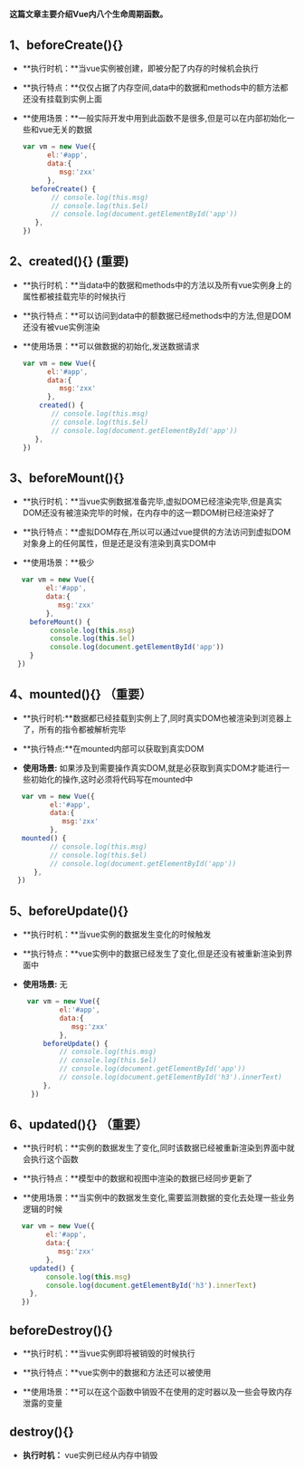 #### 这篇文章主要介绍Vue内八个生命周期函数。


## 1、beforeCreate(){}

  - **执行时机：**当vue实例被创建，即被分配了内存的时候机会执行

  - **执行特点：**仅仅占据了内存空间,data中的数据和methods中的额方法都还没有挂载到实例上面

  - **使用场景：**一般实际开发中用到此函数不是很多,但是可以在内部初始化一些和vue无关的数据

    ```javascript
    var vm = new Vue({
          el:'#app',
          data:{
             msg:'zxx'
          },
      beforeCreate() {
           // console.log(this.msg)
           // console.log(this.$el)
           // console.log(document.getElementById('app'))
       },
    })

    ```


## 2、created(){} (重要)

  - **执行时机：**当data中的数据和methods中的方法以及所有vue实例身上的属性都被挂载完毕的时候执行

  - **执行特点：**可以访问到data中的额数据已经methods中的方法,但是DOM还没有被vue实例渲染

  - **使用场景：**可以做数据的初始化,发送数据请求
        
    ```javascript
    var vm = new Vue({
          el:'#app',
          data:{
             msg:'zxx'
          },
        created() {
           // console.log(this.msg)
           // console.log(this.$el)
           // console.log(document.getElementById('app'))
       },
    })
    ```

## 3、beforeMount(){}
 
  -  **执行时机：**当vue实例数据准备完毕,虚拟DOM已经渲染完毕,但是真实DOM还没有被渲染完毕的时候，在内存中的这一颗DOM树已经渲染好了

  -  **执行特点：**虚拟DOM存在,所以可以通过vue提供的方法访问到虚拟DOM对象身上的任何属性，但是还是没有渲染到真实DOM中
   
  -  **使用场景：**极少
  
   ```javascript
      var vm = new Vue({
            el:'#app',
            data:{
               msg:'zxx'
            },
        beforeMount() {
             console.log(this.msg)
             console.log(this.$el)
             console.log(document.getElementById('app'))
        }
     })

   ```

## 4、mounted(){} （重要）

   - **执行时机:**数据都已经挂载到实例上了,同时真实DOM也被渲染到浏览器上了，所有的指令都被解析完毕
   
   - **执行特点:**在mounted内部可以获取到真实DOM
   
   - **使用场景:** 如果涉及到需要操作真实DOM,就是必获取到真实DOM才能进行一些初始化的操作,这时必须将代码写在mounted中  
  
  ```javascript
     var vm = new Vue({
            el:'#app',
            data:{
               msg:'zxx'
            },
     mounted() {
            // console.log(this.msg)
            // console.log(this.$el)
            // console.log(document.getElementById('app'))
        },
    })

 ```

## 5、beforeUpdate(){}

 - **执行时机：**当vue实例的数据发生变化的时候触发
 
 - **执行特点：**vue实例中的数据已经发生了变化,但是还没有被重新渲染到界面中

 - **使用场景:** 无

   ```javascript
    var vm = new Vue({
            el:'#app',
            data:{
               msg:'zxx'
            },
        beforeUpdate() {
            // console.log(this.msg)
            // console.log(this.$el)
            // console.log(document.getElementById('app'))
            // console.log(document.getElementById('h3').innerText)
        },
     })
   ```

## 6、updated(){}  （重要）

  - **执行时机：**实例的数据发生了变化,同时该数据已经被重新渲染到界面中就会执行这个函数
   
  - **执行特点：**模型中的数据和视图中渲染的数据已经同步更新了
  
  - **使用场景：**当实例中的数据发生变化,需要监测数据的变化去处理一些业务逻辑的时候
      
   ```javascript
      var vm = new Vue({
            el:'#app',
            data:{
               msg:'zxx'
            },
        updated() {
            console.log(this.msg)
            console.log(document.getElementById('h3').innerText)
        },
      })
  ```

## beforeDestroy(){}

  - **执行时机：**当vue实例即将被销毁的时候执行

  - **执行特点：**vue实例中的数据和方法还可以被使用

  - **使用场景：**可以在这个函数中销毁不在使用的定时器以及一些会导致内存泄露的变量


## destroy(){} 

  - **执行时机：** vue实例已经从内存中销毁